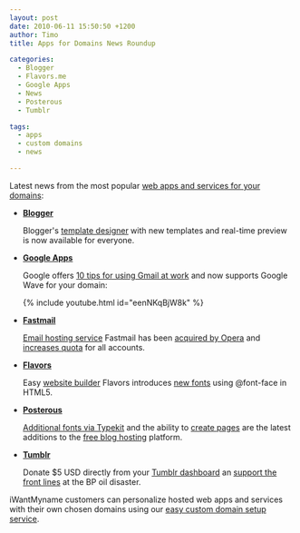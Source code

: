 ```yaml
---
layout: post
date: 2010-06-11 15:50:50 +1200
author: Timo
title: Apps for Domains News Roundup

categories:
  - Blogger
  - Flavors.me
  - Google Apps
  - News
  - Posterous
  - Tumblr

tags:
  - apps
  - custom domains
  - news

---
```


Latest news from the most popular [web apps and services for your domains](https://iwantmyname.com/services):

*   **[Blogger](http://blogger.com)**

    Blogger's [template designer](http://buzz.blogger.com/2010/06/blogger-template-designer-now-available.html) with new templates and real-time preview is now available for everyone.

*   **[Google Apps](http://google.com/a)**

    Google offers [10 tips for using Gmail at work](http://gmailblog.blogspot.com/2010/05/10-tips-for-using-gmail-at-work.html) and now supports Google Wave for your domain:
    
    {% include youtube.html id="eenNKqBjW8k" %}

*   **[Fastmail](http://fastmail.fm)**

    [Email hosting service](https://iwantmyname.com/services/email-hosting) Fastmail has been [acquired by Opera](http://blog.fastmail.fm/2010/05/03/fastmail-sale-to-opera-the-story-from-one-of-the-owners/) and [increases quota](http://blog.fastmail.fm/2010/05/30/quota-increase-for-all-accounts/) for all accounts.

*   **[Flavors](http://flavors.me)**

    Easy [website builder](https://iwantmyname.com/services/website-builder) Flavors introduces [new fonts](http://archived.link/http://blog.hiidef.com/post/619915864/webfonts) using @font-face in HTML5.

*   **[Posterous](http://posterous.com)**

    [Additional fonts via Typekit](http://blog.posterous.com/add-beautiful-fonts-to-your-site-with-typekit) and the ability to [create pages](http://blog.posterous.com/posterous-unveils-pages) are the latest additions to the [free blog hosting](https://iwantmyname.com/services/free-hosting) platform.

*   **[Tumblr](http://tumblr.com)**

    Donate $5 USD directly from your [Tumblr dashboard](http://tumblr.com/dashboard) an [support the front lines](http://saveourgulf.org/) at the BP oil disaster.

iWantMyname customers can personalize hosted web apps and services with their own chosen domains using our [easy custom domain setup service](https://iwantmyname.com/services).
